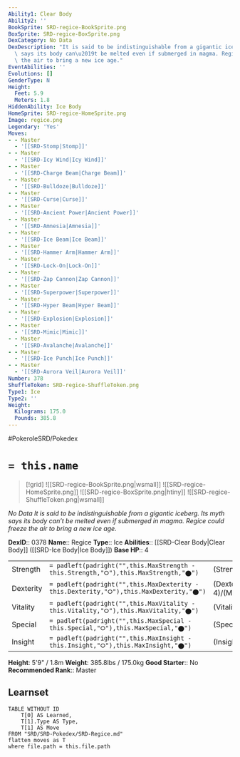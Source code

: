 ```yaml
---
Ability1: Clear Body
Ability2: ''
BookSprite: SRD-regice-BookSprite.png
BoxSprite: SRD-regice-BoxSprite.png
DexCategory: No Data
DexDescription: "It is said to be indistinguishable from a gigantic iceberg. Its myth\
  \ says its body can\u2019t be melted even if submerged in magma. Regice could freeze\
  \ the air to bring a new ice age."
EventAbilities: ''
Evolutions: []
GenderType: N
Height:
  Feet: 5.9
  Meters: 1.8
HiddenAbility: Ice Body
HomeSprite: SRD-regice-HomeSprite.png
Image: regice.png
Legendary: 'Yes'
Moves:
- - Master
  - '[[SRD-Stomp|Stomp]]'
- - Master
  - '[[SRD-Icy Wind|Icy Wind]]'
- - Master
  - '[[SRD-Charge Beam|Charge Beam]]'
- - Master
  - '[[SRD-Bulldoze|Bulldoze]]'
- - Master
  - '[[SRD-Curse|Curse]]'
- - Master
  - '[[SRD-Ancient Power|Ancient Power]]'
- - Master
  - '[[SRD-Amnesia|Amnesia]]'
- - Master
  - '[[SRD-Ice Beam|Ice Beam]]'
- - Master
  - '[[SRD-Hammer Arm|Hammer Arm]]'
- - Master
  - '[[SRD-Lock-On|Lock-On]]'
- - Master
  - '[[SRD-Zap Cannon|Zap Cannon]]'
- - Master
  - '[[SRD-Superpower|Superpower]]'
- - Master
  - '[[SRD-Hyper Beam|Hyper Beam]]'
- - Master
  - '[[SRD-Explosion|Explosion]]'
- - Master
  - '[[SRD-Mimic|Mimic]]'
- - Master
  - '[[SRD-Avalanche|Avalanche]]'
- - Master
  - '[[SRD-Ice Punch|Ice Punch]]'
- - Master
  - '[[SRD-Aurora Veil|Aurora Veil]]'
Number: 378
ShuffleToken: SRD-regice-ShuffleToken.png
Type1: Ice
Type2: ''
Weight:
  Kilograms: 175.0
  Pounds: 385.8
---
```


#PokeroleSRD/Pokedex

# `= this.name`

> [!grid]
> ![[SRD-regice-BookSprite.png|wsmall]]
> ![[SRD-regice-HomeSprite.png]]
> ![[SRD-regice-BoxSprite.png|htiny]]
> ![[SRD-regice-ShuffleToken.png|wsmall]]


*No Data*
*It is said to be indistinguishable from a gigantic iceberg. Its myth says its body can’t be melted even if submerged in magma. Regice could freeze the air to bring a new ice age.*

**DexID**:: 0378
**Name**:: Regice
**Type**:: Ice
**Abilities**:: [[SRD-Clear Body|Clear Body]] ([[SRD-Ice Body|Ice Body]])
**Base HP**:: 4

|           |                                                                                        |                                          |
| --------- | -------------------------------------------------------------------------------------- | ---------------------------------------- |
| Strength  | `= padleft(padright("",this.MaxStrength - this.Strength,"⭘"),this.MaxStrength,"⬤")`    | (Strength::4)/(MaxStrength::4)   |
| Dexterity | `= padleft(padright("",this.MaxDexterity - this.Dexterity,"⭘"),this.MaxDexterity,"⬤")` | (Dexterity:: 4)/(MaxDexterity::4) |
| Vitality  | `= padleft(padright("",this.MaxVitality - this.Vitality,"⭘"),this.MaxVitality,"⬤")`    | (Vitality::6)/(MaxVitality::6)   |
| Special   | `= padleft(padright("",this.MaxSpecial - this.Special,"⭘"),this.MaxSpecial,"⬤")`       | (Special::6)/(MaxSpecial::6)     |
| Insight   | `= padleft(padright("",this.MaxInsight - this.Insight,"⭘"),this.MaxInsight,"⬤")`       | (Insight::10)/(MaxInsight::10)     |

**Height**: 5'9" / 1.8m
**Weight**: 385.8lbs / 175.0kg
**Good Starter**:: No
**Recommended Rank**:: Master

## Learnset

```dataview
TABLE WITHOUT ID
    T[0] AS Learned,
    T[1].Type AS Type,
    T[1] AS Move
FROM "SRD/SRD-Pokedex/SRD-Regice.md"
flatten moves as T
where file.path = this.file.path
```
